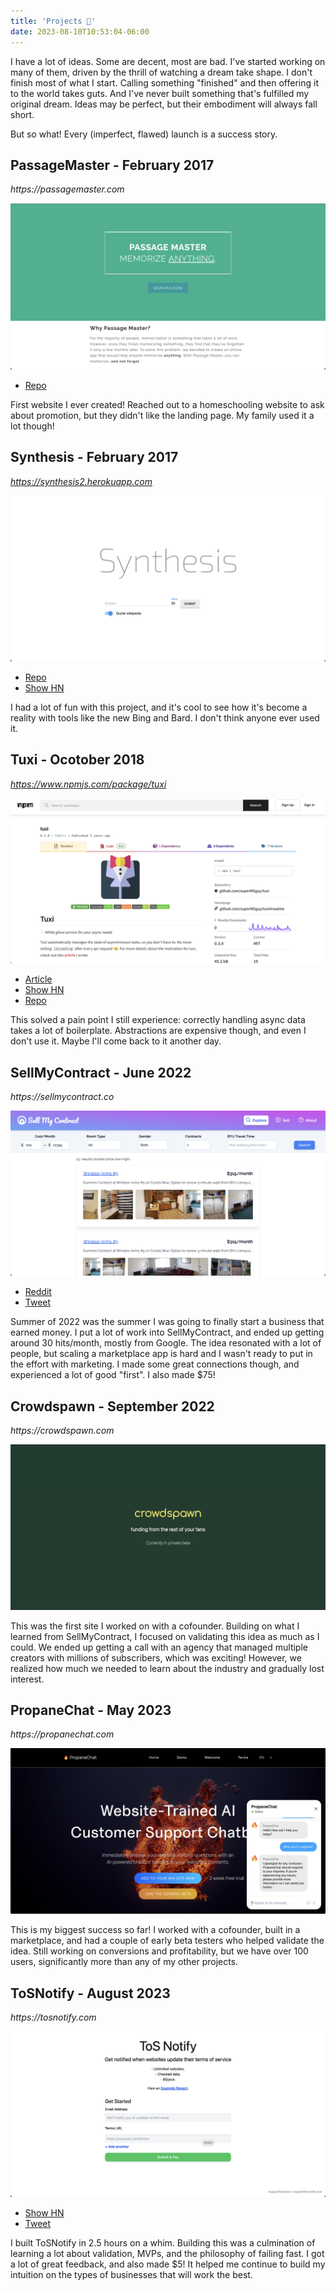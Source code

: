 ```yaml
---
title: 'Projects 🚀'
date: 2023-08-10T10:53:04-06:00
---
```


I have a lot of ideas. Some are decent, most are bad. I've started working on many of them, driven by the thrill of watching a dream take shape. I don't finish most of what I start. Calling something "finished" and then offering it to the world takes guts. And I've never built something that's fulfilled my original dream. Ideas may be perfect, but their embodiment will always fall short.

But so what! Every (imperfect, flawed) launch is a success story.

## PassageMaster - February 2017

_https://passagemaster.com_

![Site Screenshot](images/passagemaster.png)

- [Repo](https://github.com/superMDguy/passage-master)

First website I ever created! Reached out to a homeschooling website to ask about promotion, but they didn't like the landing page. My family used it a lot though!

## Synthesis - February 2017

_https://synthesis2.herokuapp.com_

![Site Screenshot](images/synthesis.png)

- [Repo](https://github.com/superMDguy/synthesis)
- [Show HN](https://news.ycombinator.com/item?id=13767474)

I had a lot of fun with this project, and it's cool to see how it's become a reality with tools like the new Bing and Bard. I don't think anyone ever used it.

## Tuxi - Ocotober 2018

_https://www.npmjs.com/package/tuxi_

![Site Screenshot](images/tuxi.png)

- [Article](https://medium.com/hackernoon/a-solution-to-async-boilerplate-in-javascript-2fa717801c3b)
- [Show HN](https://news.ycombinator.com/item?id=18198598)
- [Repo](https://github.com/superMDguy/tuxi)

This solved a pain point I still experience: correctly handling async data takes a lot of boilerplate. Abstractions are expensive though, and even I don't use it. Maybe I'll come back to it another day.

## SellMyContract - June 2022

_https://sellmycontract.co_

![Site Screenshot](images/sellmycontract.png)

- [Reddit](https://www.reddit.com/r/byu/comments/vbt8jf/new_housing_contract_marketplace_please_tear_it/)
- [Tweet](https://twitter.com/superMDguy/status/1535783262630469633)

Summer of 2022 was the summer I was going to finally start a business that earned money. I put a lot of work into SellMyContract, and ended up getting around 30 hits/month, mostly from Google. The idea resonated with a lot of people, but scaling a marketplace app is hard and I wasn't ready to put in the effort with marketing. I made some great connections though, and experienced a lot of good "first". I also made $75!

## Crowdspawn - September 2022

_https://crowdspawn.com_

![Site Screenshot](images/crowdspawn.png)

This was the first site I worked on with a cofounder. Building on what I learned from SellMyContract, I focused on validating this idea as much as I could. We ended up getting a call with an agency that managed multiple creators with millions of subscribers, which was exciting! However, we realized how much we needed to learn about the industry and gradually lost interest.

## PropaneChat - May 2023

_https://propanechat.com_

![Site Screenshot](images/propane.png)

This is my biggest success so far! I worked with a cofounder, built in a marketplace, and had a couple of early beta testers who helped validate the idea. Still working on conversions and profitability, but we have over 100 users, significantly more than any of my other projects.

## ToSNotify - August 2023

_https://tosnotify.com_

![Site Screenshot](images/tosnotify.png)

- [Show HN](https://news.ycombinator.com/item?id=37064152)
- [Tweet](https://twitter.com/superMDguy/status/1689298571110350848)

I built ToSNotify in 2.5 hours on a whim. Building this was a culmination of learning a lot about validation, MVPs, and the philosophy of failing fast. I got a lot of great feedback, and also made $5! It helped me continue to build my intuition on the types of businesses that will work the best.
